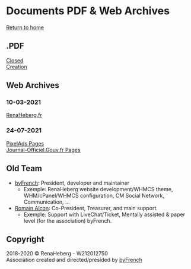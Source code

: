 # Documents PDF & Web Archives
[Return to home](https://renaheberg.eu.org)
## .PDF
[Closed](https://renaheberg.github.io/archives/closed.pdf) <br>
[Creation](https://renaheberg.github.io/archives/creations.pdf)
## Web Archives
### 10-03-2021
[RenaHeberg.fr](https://web.archive.org/web/20210310000849/http://renaheberg.fr/)
### 24-07-2021
[PixelAds Pages](https://web.archive.org/web/20210724125843/https://pixelads.fr/renaheberg-un-hebergement-gratuit-pour-tous-vos-projets-15768) <br>
[Journal-Officiel.Gouv.fr Pages](https://web.archive.org/web/20210724125831/https://www.journal-officiel.gouv.fr/associations/detail-annonce/associations_b/20180049/356)
## Old Team
- [byFrench](https://github.com/byFrench): President, developer and maintainer
  - Exemple: RenaHeberg website development/WHMCS theme, WHM/cPanel/WHMCS configuration, CM Social Network, Communication, ...
- [Romain Alcon](https://romainalcon.me/projects/renaheberg): Co-President, Treasurer, and main support.
  - Exemple: Support with LiveChat/Ticket, Mentally assisted & paper level (for the association) byFrench.

## Copyright
2018-2020 &copy; RenaHeberg - W212012750 <br>
Association created and directed/presided by [byFrench](https://github.com/byFrench)
